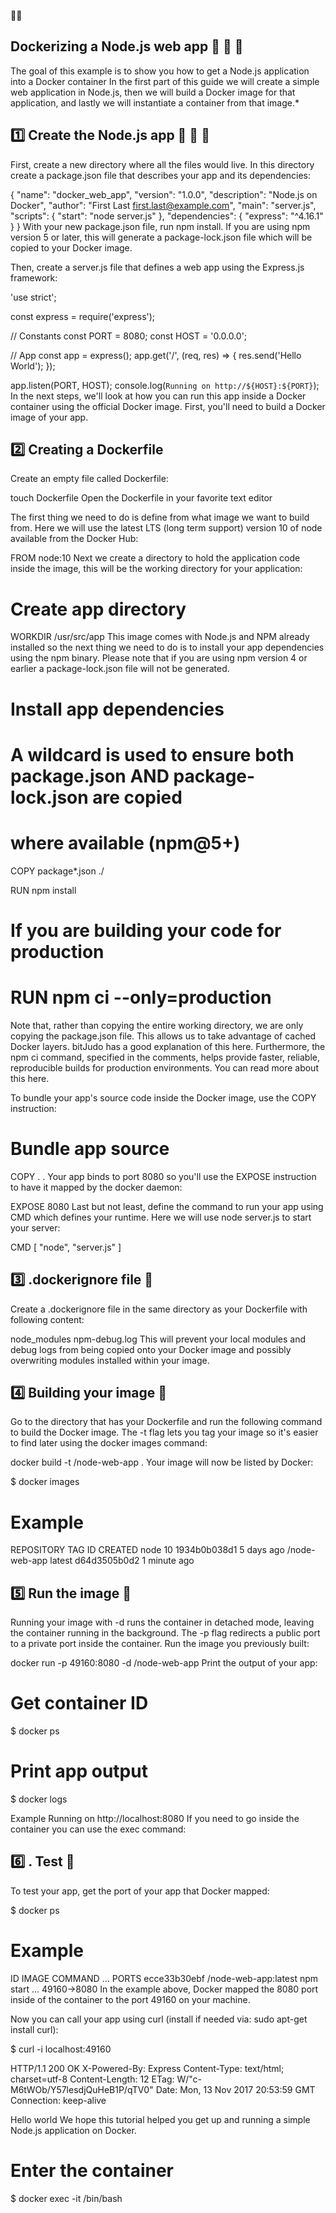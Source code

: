 

:mega::mega:
## Dockerizing a Node.js web app :star2: :star2: :star2:
The goal of this example is to show you how to get a Node.js application into a Docker container
In the first part of this guide we will create a simple web application in Node.js, then we will build a Docker image for that application, and lastly we will instantiate a container from that image.*
## :one: Create the Node.js app :star2: :star2:  :star2: 

First, create a new directory where all the files would live. In this directory create a package.json file that describes your app and its dependencies:

{
  "name": "docker_web_app",
  "version": "1.0.0",
  "description": "Node.js on Docker",
  "author": "First Last <first.last@example.com>",
  "main": "server.js",
  "scripts": {
    "start": "node server.js"
  },
  "dependencies": {
    "express": "^4.16.1"
  }
}
With your new package.json file, run npm install. If you are using npm version 5 or later, this will generate a package-lock.json file which will be copied to your Docker image.

Then, create a server.js file that defines a web app using the Express.js framework:

'use strict';

const express = require('express');

// Constants
const PORT = 8080;
const HOST = '0.0.0.0';

// App
const app = express();
app.get('/', (req, res) => {
  res.send('Hello World');
});

app.listen(PORT, HOST);
console.log(`Running on http://${HOST}:${PORT}`);
In the next steps, we'll look at how you can run this app inside a Docker container using the official Docker image. First, you'll need to build a Docker image of your app.

 ## :two:  Creating a Dockerfile
Create an empty file called Dockerfile:

touch Dockerfile
Open the Dockerfile in your favorite text editor

The first thing we need to do is define from what image we want to build from. Here we will use the latest LTS (long term support) version 10 of node available from the Docker Hub:

FROM node:10
Next we create a directory to hold the application code inside the image, this will be the working directory for your application:

# Create app directory
WORKDIR /usr/src/app
This image comes with Node.js and NPM already installed so the next thing we need to do is to install your app dependencies using the npm binary. Please note that if you are using npm version 4 or earlier a package-lock.json file will not be generated.

# Install app dependencies
# A wildcard is used to ensure both package.json AND package-lock.json are copied
# where available (npm@5+)
COPY package*.json ./

RUN npm install
# If you are building your code for production
# RUN npm ci --only=production
Note that, rather than copying the entire working directory, we are only copying the package.json file. This allows us to take advantage of cached Docker layers. bitJudo has a good explanation of this here. Furthermore, the npm ci command, specified in the comments, helps provide faster, reliable, reproducible builds for production environments. You can read more about this here.

To bundle your app's source code inside the Docker image, use the COPY instruction:

# Bundle app source
COPY . .
Your app binds to port 8080 so you'll use the EXPOSE instruction to have it mapped by the docker daemon:

EXPOSE 8080
Last but not least, define the command to run your app using CMD which defines your runtime. Here we will use node server.js to start your server:

CMD [ "node", "server.js" ]

## :three: .dockerignore file :panda_face:
Create a .dockerignore file in the same directory as your Dockerfile with following content:

node_modules
npm-debug.log
This will prevent your local modules and debug logs from being copied onto your Docker image and possibly overwriting modules installed within your image.
## :four: Building your image :panda_face:
Go to the directory that has your Dockerfile and run the following command to build the Docker image. The -t flag lets you tag your image so it's easier to find later using the docker images command:

docker build -t <your username>/node-web-app .
Your image will now be listed by Docker:

$ docker images

# Example
REPOSITORY                      TAG        ID              CREATED
node                            10         1934b0b038d1    5 days ago
<your username>/node-web-app    latest     d64d3505b0d2    1 minute ago

## :five: Run the image :panda_face:
Running your image with -d runs the container in detached mode, leaving the container running in the background. The -p flag redirects a public port to a private port inside the container. Run the image you previously built:

docker run -p 49160:8080 -d <your username>/node-web-app
Print the output of your app:

# Get container ID
$ docker ps

# Print app output
$ docker logs <container id>

 Example
Running on http://localhost:8080
If you need to go inside the container you can use the exec command:

## :six: . Test :panda_face:
To test your app, get the port of your app that Docker mapped:

$ docker ps

# Example
ID            IMAGE                                COMMAND    ...   PORTS
ecce33b30ebf  <your username>/node-web-app:latest  npm start  ...   49160->8080
In the example above, Docker mapped the 8080 port inside of the container to the port 49160 on your machine.

Now you can call your app using curl (install if needed via: sudo apt-get install curl):

$ curl -i localhost:49160

HTTP/1.1 200 OK
X-Powered-By: Express
Content-Type: text/html; charset=utf-8
Content-Length: 12
ETag: W/"c-M6tWOb/Y57lesdjQuHeB1P/qTV0"
Date: Mon, 13 Nov 2017 20:53:59 GMT
Connection: keep-alive

Hello world
We hope this tutorial helped you get up and running a simple Node.js application on Docker.

# Enter the container
$ docker exec -it <container id> /bin/bash
